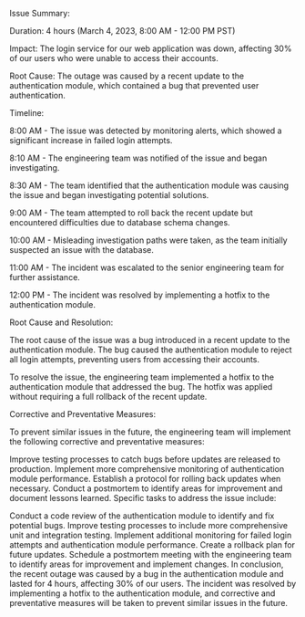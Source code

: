 Issue Summary:

Duration: 4 hours (March 4, 2023, 8:00 AM - 12:00 PM PST)

Impact: The login service for our web application was down, affecting 30% of our users who were unable to access their accounts.

Root Cause: The outage was caused by a recent update to the authentication module, which contained a bug that prevented user authentication.

Timeline:

8:00 AM - The issue was detected by monitoring alerts, which showed a significant increase in failed login attempts.

8:10 AM - The engineering team was notified of the issue and began investigating.

8:30 AM - The team identified that the authentication module was causing the issue and began investigating potential solutions.

9:00 AM - The team attempted to roll back the recent update but encountered difficulties due to database schema changes.

10:00 AM - Misleading investigation paths were taken, as the team initially suspected an issue with the database.

11:00 AM - The incident was escalated to the senior engineering team for further assistance.

12:00 PM - The incident was resolved by implementing a hotfix to the authentication module.

Root Cause and Resolution:

The root cause of the issue was a bug introduced in a recent update to the authentication module. The bug caused the authentication module to reject all login attempts, preventing users from accessing their accounts.

To resolve the issue, the engineering team implemented a hotfix to the authentication module that addressed the bug. The hotfix was applied without requiring a full rollback of the recent update.

Corrective and Preventative Measures:

To prevent similar issues in the future, the engineering team will implement the following corrective and preventative measures:

Improve testing processes to catch bugs before updates are released to production.
Implement more comprehensive monitoring of authentication module performance.
Establish a protocol for rolling back updates when necessary.
Conduct a postmortem to identify areas for improvement and document lessons learned.
Specific tasks to address the issue include:

Conduct a code review of the authentication module to identify and fix potential bugs.
Improve testing processes to include more comprehensive unit and integration testing.
Implement additional monitoring for failed login attempts and authentication module performance.
Create a rollback plan for future updates.
Schedule a postmortem meeting with the engineering team to identify areas for improvement and implement changes.
In conclusion, the recent outage was caused by a bug in the authentication module and lasted for 4 hours, affecting 30% of our users. The incident was resolved by implementing a hotfix to the authentication module, and corrective and preventative measures will be taken to prevent similar issues in the future.

